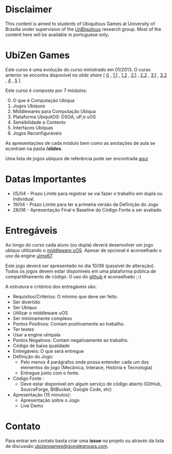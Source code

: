 Disclaimer
==========
This content is aimed to students of Ubiquitous Games at University of Brasília under supervision of the [UnBiquitous](www.unbiquitous.org) research group. Most of the content here will be available in portuguese only.


UbiZen Games
==========

Este curso é uma evolução do curso ministrado em 01/2013.
O curso anterior se encontra disponível no *slide share* [ [0](http://pt.slideshare.net/nukdf/ubi-zen-0-introduo) ,
[1.1](http://pt.slideshare.net/nukdf/ubi-zen-11-ubicomp) ,
[1.2](http://pt.slideshare.net/nukdf/ubi-zen-12-desafios-da-ubicomp) ,
[2.1](http://pt.slideshare.net/nukdf/ubi-zen-21-por-que-middlewares-18335801) ,
[2.2](http://pt.slideshare.net/nukdf/ubi-zen-22-middlewares-para-ubicomp) ,
[3.1](http://pt.slideshare.net/nukdf/ubi-zen-31-plataforma-unbiquitous-dsoa) ,
[3.2](http://pt.slideshare.net/nukdf/ubi-zen-32-plataforma-unbiquitous-up-e-uos) ,
[4](http://pt.slideshare.net/nukdf/ubi-zen-41-sensibilidade-a-contexto) ,
[5](http://pt.slideshare.net/nukdf/ubi-zen-5-interfaces-ubquas) ].

Este curso é composto por 7 módulos:

0. O que é Computação Ubíqua
0. Jogos Ubíquos
0. Míddlewares para Computação Ubíqua
0. Plataforma UbiquitOS: DSOA, uP,e uOS
0. Sensibilidade a Contexto
0. Interfaces Ubíquas
0. Jogos Reconfiguráveis

As apresentações de cada módulo bem como as anotações de aula se econtram na pasta **/slides**.

Uma lista de jogos ubíquos de referência pode ser encontrada [aqui](https://github.com/nuk/ubizen_games/wiki/List-of-ubigames)

Datas Importantes
============
 * 05/04 - Prazo Limite para registrar se vai fazer o trabalho em dupla ou individual.
 * 19/04 - Prazo Limite para ter a primeira versão da Definição do Jogo
 * 28/06 - Apresentação Final e Baseline do Código Fonte a ser avaliado.

Entregáveis
===========

Ao longo do curso cada aluno (ou dupla) deverá desenvolver um jogo ubíquo utilizando o [middleware uOS](https://github.com/UnBiquitous/). Apesar de opcional é aconselhado o uso da engine [uImp67](https://github.com/matheuscscp/uImp67).

Este jogo deverá ser apresentado no dia 10/06 (passível de alteração).
Todos os jogos devem estar disponíveis em uma plataforma pública de compartilhamento de código. O uso do [github](www.github.com) é aconselhado ;-)

A estrutura e critérios dos entregáveis são:

* Requisitos/Critérios: O mínimo que deve ser feito.
 * Ser divertido
 * Ser Ubíquo
 * Utilizar o middleware uOS
 * Ser minimamente complexo
* Pontos Positivos: Contam positivamente ao trabalho.
 * Ter testes
 * Usar a engine uImpala
* Pontos Negativos: Contam negativamente ao trabalho.
 * Código de baixa qualidade
* Entregáveis: O que será entregue
 * Definição do Jogo: 
   * Pelo menos 4 parágrafos onde possa entender cada um dos elementos do jogo (Mecânica, Interace, História e Tecnologia)
    * Entregue junto com o fonte.
 * Código Fonte :
   * Deve estar disponível em algum serviço de código aberto (GitHub, SourceForge, BitBucket, Google Code, etc)
 * Apresentação (15 minutos):
   * Apresentação sobre o Jogo 
   * Live Demo


Contato
============

Para entrar em contato basta criar uma **issue** no projeto ou através da lista de discussão [ubizengames@googlegroups.com](mailto:ubizengames@googlegroups.com).
